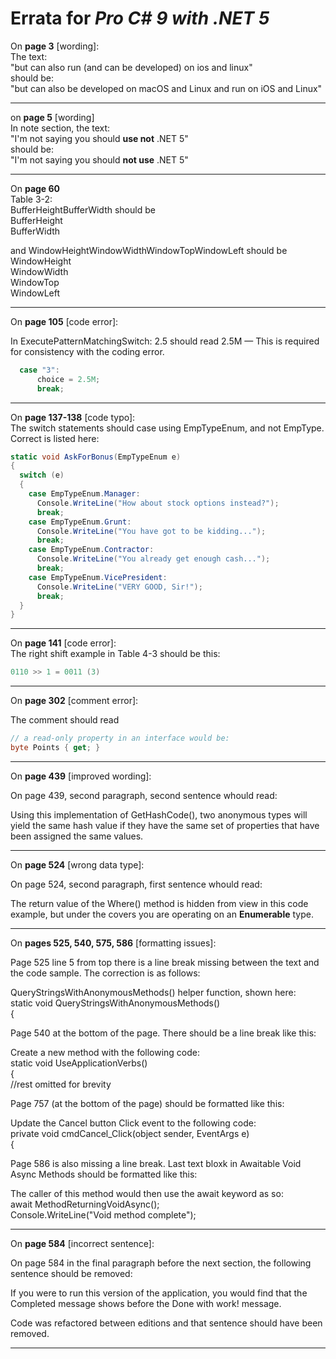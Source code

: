 # Errata for *Pro C# 9 with .NET 5*

On **page 3** [wording]:  
The text:  
"but can also run (and can be developed) on ios and linux"  
should be:  
"but can also be developed on macOS and Linux and run on iOS and Linux" 
***
on **page 5** [wording]   
In note section, the text:  
"I'm not saying you should **use not** .NET 5"  
should be:  
"I'm not saying you should **not use** .NET 5"
***
On **page 60**   
Table 3-2:    
BufferHeightBufferWidth should be  
BufferHeight  
BufferWidth

and WindowHeightWindowWidthWindowTopWindowLeft should be  
WindowHeight  
WindowWidth  
WindowTop  
WindowLeft
***
On **page 105** [code error]:
 
In ExecutePatternMatchingSwitch:
2.5 should read 2.5M   —  This is required for consistency with the coding error.
```c#
  case "3":
      choice = 2.5M;
      break;
```
***
On **page 137-138** [code typo]:  
The switch statements should case using EmpTypeEnum, and not EmpType. Correct is listed here:  
```c#
static void AskForBonus(EmpTypeEnum e)
{
  switch (e)
  {
    case EmpTypeEnum.Manager:
      Console.WriteLine("How about stock options instead?");
      break;
    case EmpTypeEnum.Grunt:
      Console.WriteLine("You have got to be kidding...");
      break;
    case EmpTypeEnum.Contractor:
      Console.WriteLine("You already get enough cash...");
      break;
    case EmpTypeEnum.VicePresident:
      Console.WriteLine("VERY GOOD, Sir!");
      break;
  }
}
```
***
On **page 141** [code error]:  
The right shift example in Table 4-3 should be this:
```c#
0110 >> 1 = 0011 (3)
```
***
On **page 302** [comment error]:
 
The comment should read  
```c#
// a read-only property in an interface would be:
byte Points { get; }
```
***

On **page 439** [improved wording]:
 
On page 439, second paragraph, second sentence whould read:  

Using this implementation of GetHashCode(), two anonymous types will yield the same hash value if 
they have the same set of properties that have been assigned the same values.

***

On **page 524** [wrong data type]:
 
On page 524, second paragraph, first sentence whould read:  

The return value of the Where() method is hidden from view in this code example, but under the covers
you are operating on an **Enumerable** type.

***

On **pages 525, 540, 575, 586** [formatting issues]:
 
Page 525 line 5 from top there is a line break missing between the text and the code sample. The correction is as follows:

QueryStringsWithAnonymousMethods() helper function, shown here:  
static void QueryStringsWithAnonymousMethods()  
{  

Page 540 at the bottom of the page. There should be a line break like this:  

Create a new method with the following code:  
static void UseApplicationVerbs()  
{  
//rest omitted for brevity  

Page 757 (at the bottom of the page) should be formatted like this:  

Update the Cancel button Click event to the following code:  
private void cmdCancel_Click(object sender, EventArgs e)  
{  

Page 586 is also missing a line break. Last text bloxk in Awaitable Void Async Methods should be formatted like this:

The caller of this method would then use the await keyword as so:  
await MethodReturningVoidAsync();  
Console.WriteLine("Void method complete");  

***
On **page 584** [incorrect sentence]:
 
On page 584 in the final paragraph before the next section, the following sentence should be removed:

If you were to run this version of the application, you would find that the
Completed message shows before the Done with work! message.

Code was refactored between editions and that sentence should have been removed.

***
